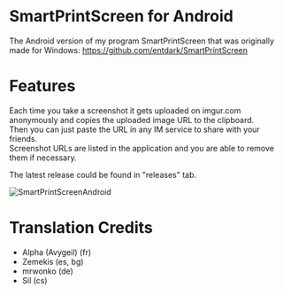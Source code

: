 # SmartPrintScreen for Android
The Android version of my program SmartPrintScreen that was originally made for Windows: https://github.com/entdark/SmartPrintScreen

# Features
Each time you take a screenshot it gets uploaded on imgur.com anonymously and copies the uploaded image URL to the clipboard.  
Then you can just paste the URL in any IM service to share with your friends.  
Screenshot URLs are listed in the application and you are able to remove them if necessary.

The latest release could be found in "releases" tab.

![SmartPrintScreenAndroid](http://i.imgur.com/05nakBY.png)

# Translation Credits
* Alpha (Avygeil) (fr)
* Zemekis (es, bg)
* mrwonko (de)
* Sil (cs)